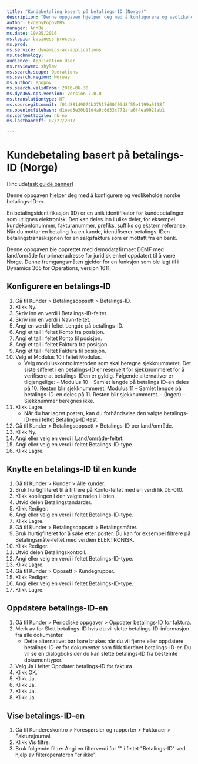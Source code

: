 ```yaml
--- 
title: "Kundebetaling basert på betalings-ID (Norge)"
description: "Denne oppgaven hjelper deg med å konfigurere og vedlikeholde norske betalings-ID-er."
author: EvgenyPopovMBS
manager: AnnBe
ms.date: 10/25/2016
ms.topic: business-process
ms.prod: 
ms.service: dynamics-ax-applications
ms.technology: 
audience: Application User
ms.reviewer: shylaw
ms.search.scope: Operations
ms.search.region: Norway
ms.author: epopov
ms.search.validFrom: 2016-06-30
ms.dyn365.ops.version: Version 7.0.0
ms.translationtype: HT
ms.sourcegitcommit: f01d88149074b37517d00f03d8f55e1199a5198f
ms.openlocfilehash: d1eed5e30b11d4a9c6d33c772afa6f4ea9928ab1
ms.contentlocale: nb-no
ms.lasthandoff: 07/27/2017

---
```

# <a name="customer-payment-based-on-payment-id-norway"></a>Kundebetaling basert på betalings-ID (Norge)

[!include[task guide banner](../../includes/task-guide-banner.md)]

Denne oppgaven hjelper deg med å konfigurere og vedlikeholde norske betalings-ID-er. 

En betalingsidentifikasjon (ID) er en unik identifikator for kundebetalinger som utlignes elektronisk. Den kan deles inn i ulike deler, for eksempel kundekontonummer, fakturanummer, prefiks, suffiks og ekstern referanse. Når du mottar en betaling fra en kunde, identifiserer betalings-IDen betalingstransaksjonen for en salgsfaktura som er mottatt fra en bank.

Denne oppgaven ble opprettet med demodatafirmaet DEMF med land/område for primæradresse for juridisk enhet oppdatert til å være Norge. Denne fremgangsmåten gjelder for en funksjon som ble lagt til i Dynamics 365 for Operations, versjon 1611.


## <a name="set-up-a-payment-id"></a>Konfigurere en betalings-ID
1. Gå til Kunder > Betalingsoppsett > Betalings-ID.
2. Klikk Ny.
3. Skriv inn en verdi i Betalings-ID-feltet.
4. Skriv inn en verdi i Navn-feltet.
5. Angi en verdi i feltet Lengde på betalings-ID.
6. Angi et tall i feltet Konto fra posisjon.
7. Angi et tall i feltet Konto til posisjon.
8. Angi et tall i feltet Faktura fra posisjon.
9. Angi et tall i feltet Faktura til posisjon.
10. Velg et Modulus 10 i feltet Modulus.
    * Velg moduluskontrollmetoden som skal beregne sjekknummeret. Det siste sifferet i en betalings-ID er reservert for sjekknummeret for å verifisere at betalings-IDen er gyldig. Følgende alternativer er tilgjengelige: - Modulus 10 – Samlet lengde på betalings ID-en deles på 10. Resten blir sjekknummeret.   Modulus 11 – Samlet lengde på betalings-ID-en deles på 11. Resten blir sjekknummeret.   - (Ingen) – Sjekknummer beregnes ikke.  
11. Klikk Lagre.
    * Når du har lagret posten, kan du forhåndsvise den valgte betalings-ID-en i feltet Betalings-ID-test.  
12. Gå til Kunder > Betalingsoppsett > Betalings-ID per land/område.
13. Klikk Ny.
14. Angi eller velg en verdi i Land/område-feltet.
15. Angi eller velg en verdi i feltet Betalings-ID-type.
16. Klikk Lagre.

## <a name="attach-a-payment-id-to-a-customer"></a>Knytte en betalings-ID til en kunde
1. Gå til Kunder > Kunder > Alle kunder.
2. Bruk hurtigfilteret til å filtrere på Konto-feltet med en verdi lik DE-010.
3. Klikk koblingen i den valgte raden i listen.
4. Utvid delen Betalingstandarder.
5. Klikk Rediger.
6. Angi eller velg en verdi i feltet Betalings-ID-type.
7. Klikk Lagre.
8. Gå til Kunder > Betalingsoppsett > Betalingsmåter.
9. Bruk hurtigfilteret for å søke etter poster. Du kan for eksempel filtrere på Betalingsmåte-feltet med verdien ELEKTRONISK.
10. Klikk Rediger.
11. Utvid delen Betalingskontroll.
12. Angi eller velg en verdi i feltet Betalings-ID-type.
13. Klikk Lagre.
14. Gå til Kunder > Oppsett > Kundegrupper.
15. Klikk Rediger.
16. Angi eller velg en verdi i feltet Betalings-ID-type.
17. Klikk Lagre.

## <a name="update-the-payment-id"></a>Oppdatere betalings-ID-en
1. Gå til Kunder > Periodiske oppgaver > Oppdater betalings-ID for faktura.
2. Merk av for Slett betalings-ID hvis du vil slette betalings-ID-informasjon fra alle dokumenter.
    * Dette alternativet bør bare brukes når du vil fjerne eller oppdatere betalings-ID-er for dokumenter som fikk tilordnet betalings-ID-er. Du vil se en dialogboks der du kan slette betalings-ID fra bestemte dokumenttyper.  
3. Velg Ja i feltet Oppdater betalings-ID for faktura.
4. Klikk OK.
5. Klikk Ja.
6. Klikk Ja.
7. Klikk Ja.
8. Klikk Ja.

## <a name="view-the-payment-id"></a>Vise betalings-ID-en
1. Gå til Kundereskontro > Forespørsler og rapporter > Fakturaer > Fakturajournal.
2. Klikk Vis filtre.
3. Bruk følgende filtre: Angi en filterverdi for "" i feltet "Betalings-ID" ved hjelp av filteroperatoren "er ikke".


